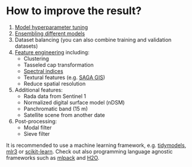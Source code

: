 # How to improve the result?

1. [Model hyperparameter tuning](https://en.wikipedia.org/wiki/Hyperparameter_optimization)
2. [Ensembling different models](https://en.wikipedia.org/wiki/Ensemble_learning)
3. Dataset balancing (you can also combine training and validation datasets)
4. [Feature engineering](https://en.wikipedia.org/wiki/Feature_engineering) including:
    * Clustering
    * Tasseled cap transformation
    * [Spectral indices](https://www.indexdatabase.de)
    * Textural features (e.g. [SAGA GIS](https://saga-gis.sourceforge.io/saga_tool_doc/9.1.1/imagery_tools_11.html))
    * Reduce spatial resolution
5. Additional features:
   * Rada data from Sentinel 1
   * Normalized digital surface model (nDSM)
   * Panchromatic band (15 m)
   * Satellite scene from another date
6. Post-processing:
    * Modal filter
    * Sieve filter

It is recommended to use a machine learning framework, e.g. [tidymodels](https://www.tidymodels.org/), [mlr3](https://mlr3.mlr-org.com/) or [scikit-learn](https://scikit-learn.org/).
Check out also programming language agnostic frameworks such as [mlpack](https://www.mlpack.org/) and [H2O](https://h2o.ai/).
